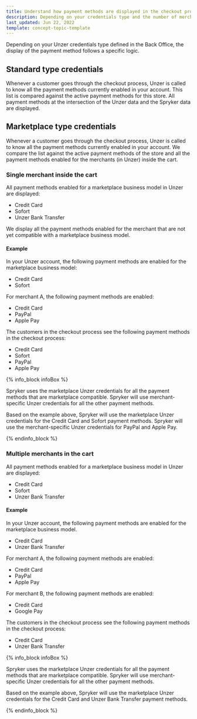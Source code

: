 ```yaml
---
title: Understand how payment methods are displayed in the checkout process
description: Depending on your credentials type and the number of merchants in the cart, some payment methods are hidden.
last_updated: Jun 22, 2022
template: concept-topic-template
---
```


Depending on your Unzer credentials type defined in the Back Office, the display of the payment method follows a specific logic.

## Standard type credentials

Whenever a customer goes through the checkout process, Unzer is called to know all the payment methods currently enabled in your account. This list is compared against the active payment methods for this store. All payment methods at the intersection of the Unzer data and the Spryker data are displayed.

## Marketplace type credentials

Whenever a customer goes through the checkout process, Unzer is called to know all the payment methods currently enabled in your account. We compare the list against the active payment methods of the store and all the payment methods enabled for the merchants (in Unzer) inside the cart.

### Single merchant inside the cart

All payment methods enabled for a marketplace business model in Unzer are displayed:

* Credit Card
* Sofort
* Unzer Bank Transfer

We display all the payment methods enabled for the merchant that are not yet compatible with a marketplace business model.

#### Example

In your Unzer account, the following payment methods are enabled for the marketplace business model:

* Credit Card
* Sofort

For merchant A, the following payment methods are enabled:

* Credit Card
* PayPal
* Apple Pay

The customers in the checkout process see the following payment methods in the checkout process:

* Credit Card
* Sofort
* PayPal
* Apple Pay

{% info_block infoBox %}

Spryker uses the marketplace Unzer credentials for all the payment methods that are marketplace compatible. Spryker will use merchant-specific Unzer credentials for all the other payment methods.

Based on the example above, Spryker will use the marketplace Unzer credentials for the Credit Card and Sofort payment methods. Spryker will use the merchant-specific Unzer credentials for PayPal and Apple Pay.

{% endinfo_block %}

### Multiple merchants in the cart

All payment methods enabled for a marketplace business model in Unzer are displayed:

* Credit Card
* Sofort
* Unzer Bank Transfer

#### Example

In your Unzer account, the following payment methods are enabled for the marketplace business model.

* Credit Card
* Unzer Bank Transfer

For merchant A, the following payment methods are enabled:

* Credit Card
* PayPal
* Apple Pay

For merchant B, the following payment methods are enabled:

* Credit Card
* Google Pay

The customers in the checkout process see the following payment methods in the checkout process:

* Credit Card
* Unzer Bank Transfer

{% info_block infoBox %}

Spryker uses the marketplace Unzer credentials for all the payment methods that are marketplace compatible. Spryker will use merchant-specific Unzer credentials for all the other payment methods.

Based on the example above, Spryker will use the marketplace Unzer credentials for the Credit Card and Unzer Bank Transfer payment methods.

{% endinfo_block %}
